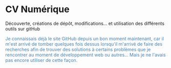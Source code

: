 # CV Numérique
Découverte, créations de dép&ocirc;t, modifications... et utilisation des différents outils sur gitHub
<div style="color: steelblue;">Je connaissais déjà le site GitHub depuis un bon moment maintenant, car il m'est arrivé de tomber quelques fois dessus lorsqu'il m'arrivé de faire des recherches afin de trouver des solutions &agrave; certains problèmes que je rencontrer au moment de développement web ou autres... Mais je ne l'avais pas encore utiliser de cette façon.
</div>
